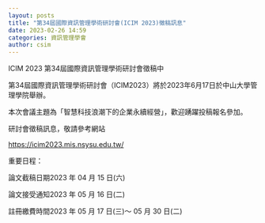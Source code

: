 ```yaml
---
layout: posts
title: "第34屆國際資訊管理學術研討會(ICIM 2023)徵稿訊息"
date: 2023-02-26 14:59
categories: 資訊管理學會
author: csim
---
```


ICIM 2023 第34屆國際資訊管理學術研討會徵稿中

第34屆國際資訊管理學術研討會（ICIM2023）將於2023年6月17日於中山大學管理學院舉辦。

本次會議主題為「智慧科技浪潮下的企業永續經營」，歡迎踴躍投稿報名參加。









研討會徵稿訊息，敬請參考網站

https://icim2023.mis.nsysu.edu.tw/









重要日程：

論文截稿日期2023 年 04 月 15 日(六)

論文接受通知2023 年 05 月 16 日(二)

註冊繳費時間2023 年 05 月 17 日(三)～ 05 月 30 日(二)

 
